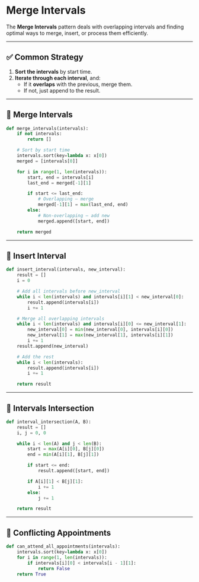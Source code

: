# Merge Intervals 

The **Merge Intervals** pattern deals with overlapping intervals and finding optimal ways to merge, insert, or process them efficiently.

---

## ✅ Common Strategy

1. **Sort the intervals** by start time.
2. **Iterate through each interval**, and:
   - If it **overlaps** with the previous, merge them.
   - If not, just append to the result.

---

## 🔁 Merge Intervals

```python
def merge_intervals(intervals):
    if not intervals:
        return []

    # Sort by start time
    intervals.sort(key=lambda x: x[0])
    merged = [intervals[0]]

    for i in range(1, len(intervals)):
        start, end = intervals[i]
        last_end = merged[-1][1]

        if start <= last_end:
            # Overlapping — merge
            merged[-1][1] = max(last_end, end)
        else:
            # Non-overlapping — add new
            merged.append([start, end])

    return merged
```

---

## 🔁 Insert Interval

```python
def insert_interval(intervals, new_interval):
    result = []
    i = 0

    # Add all intervals before new_interval
    while i < len(intervals) and intervals[i][1] < new_interval[0]:
        result.append(intervals[i])
        i += 1

    # Merge all overlapping intervals
    while i < len(intervals) and intervals[i][0] <= new_interval[1]:
        new_interval[0] = min(new_interval[0], intervals[i][0])
        new_interval[1] = max(new_interval[1], intervals[i][1])
        i += 1
    result.append(new_interval)

    # Add the rest
    while i < len(intervals):
        result.append(intervals[i])
        i += 1

    return result
```

---

## 🔁 Intervals Intersection

```python
def interval_intersection(A, B):
    result = []
    i, j = 0, 0

    while i < len(A) and j < len(B):
        start = max(A[i][0], B[j][0])
        end = min(A[i][1], B[j][1])

        if start <= end:
            result.append([start, end])

        if A[i][1] < B[j][1]:
            i += 1
        else:
            j += 1

    return result
```

---

## 🔁 Conflicting Appointments

```python
def can_attend_all_appointments(intervals):
    intervals.sort(key=lambda x: x[0])
    for i in range(1, len(intervals)):
        if intervals[i][0] < intervals[i - 1][1]:
            return False
    return True
```



